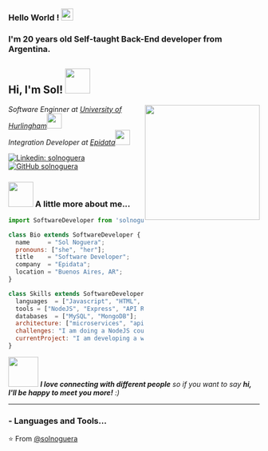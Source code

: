 ### Hello World !  <img src="https://github.com/TheDudeThatCode/TheDudeThatCode/blob/master/Assets/Earth.gif" width="24px">
### I'm 20 years old Self-taught Back-End developer from Argentina.

<h2> Hi, I'm Sol! <img src="https://media.giphy.com/media/mGcNjsfWAjY5AEZNw6/giphy.gif" width="50"></h2>
<img align='right' src="https://media.giphy.com/media/ieyl9zmCjO4b4t6qoY/giphy.gif" width="230">
<p><em>Software Enginner at <a href="http://www.unahur.edu.ar/">University of Hurlingham</a><img src="https://media.giphy.com/media/fYSnHlufseco8Fh93Z/giphy.gif" width="30"></br>Integration Developer at <a href="https://epidata.net/">Epidata</a><img src="https://media.giphy.com/media/WUlplcMpOCEmTGBtBW/giphy.gif" width="30"> 
</em></p>

[![Linkedin: solnoguera](https://img.shields.io/badge/-solnoguera-blue?style=flat-square&logo=Linkedin&logoColor=white&link=https://www.linkedin.com/in/solnoguera/)](https://www.linkedin.com/in/solnoguera/)
[![GitHub solnoguera](https://img.shields.io/github/followers/thaiane?label=follow&style=social)](https://github.com/solnoguera)


### <img src="https://media.giphy.com/media/VgCDAzcKvsR6OM0uWg/giphy.gif" width="50"> A little more about me...  


```js
import SoftwareDeveloper from 'solnoguera';

class Bio extends SoftwareDeveloper {
  name     = "Sol Noguera";
  pronouns: ["she", "her"];
  title    = "Software Developer";
  company  = "Epidata";
  location = "Buenos Aires, AR";
}

class Skills extends SoftwareDeveloper {
  languages  = ["Javascript", "HTML", "CSS", "Python", "Java", "Mulesoft"];
  tools = ["NodeJS", "Express", "API Rests", "Unit Testing", "Git"];
  databases  = ["MySQL", "MongoDB"];
  architecture: ["microservices", "api-rest-development", "web-development"],
  challenges: "I am doing a NodeJS course and a Full-Stack Bootcamp"
  currentProject: "I am developing a web page for my family business!",
}
```
<img src="https://media.giphy.com/media/LnQjpWaON8nhr21vNW/giphy.gif" width="60"> <em><b>I love connecting with different people</b> so if you want to say <b>hi, I'll be happy to meet you more!</b> :)</em>

---


### - Languages and Tools...



⭐️ From [@solnoguera](https://github.com/solnoguera)

<!--
**solnoguera/solnoguera** is a ✨ _special_ ✨ repository because its `README.md` (this file) appears on your GitHub profile.

Here are some ideas to get you started:

- 🔭 I’m currently working on ...
- 🌱 I’m currently learning ...
- 👯 I’m looking to collaborate on ...
- 🤔 I’m looking for help with ...
- 💬 Ask me about ...
- 📫 How to reach me: ...
- 😄 Pronouns: ...
- ⚡ Fun fact: ...
-->
